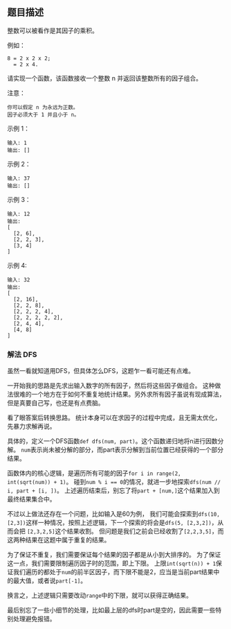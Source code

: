 ## 题目描述
整数可以被看作是其因子的乘积。

例如：
```
8 = 2 x 2 x 2;
  = 2 x 4.
```
请实现一个函数，该函数接收一个整数 n 并返回该整数所有的因子组合。

注意：
```
你可以假定 n 为永远为正数。
因子必须大于 1 并且小于 n。
```
示例 1：
```
输入: 1
输出: []
```
示例 2：
```
输入: 37
输出: []
```
示例 3：
```
输入: 12
输出:
[
  [2, 6],
  [2, 2, 3],
  [3, 4]
]
```
示例 4:
```
输入: 32
输出:
[
  [2, 16],
  [2, 2, 8],
  [2, 2, 2, 4],
  [2, 2, 2, 2, 2],
  [2, 4, 4],
  [4, 8]
]
```

### 解法 DFS
虽然一看就知道用DFS，但具体怎么DFS，这题乍一看可能还有点难。

一开始我的思路是先求出输入数字的所有因子，然后将这些因子做组合。
这种做法很难的一个地方在于如何不重复地统计结果。另外求所有因子虽说有现成算法，但是真要自己写，也还是有点费脑。

看了眼答案后转换思路。
统计本身可以在求因子的过程中完成，且无需太优化，先暴力求解再说。

具体的，定义一个DFS函数`def dfs(num, part)`。这个函数递归地将n进行因数分解。
`num`表示尚未被分解的部分，而part表示分解到当前位置已经获得的一个部分结果。

函数体内的核心逻辑，是遍历所有可能的因子`for i in range(2, int(sqrt(num)) + 1)`。
碰到`num % i == 0`的情况，就进一步地探索`dfs(num // i, part + [i, ])`。
上述遍历结束后，别忘了将`part + [num,]`这个结果加入到最终结果集合中。

不过以上做法还存在一个问题，比如输入是60为例，
我们可能会探索到`dfs(10, [2,3])`这样一种情况，按照上述逻辑，下一个探索的将会是`dfs(5, [2,3,2])`，从而会把
`[2,3,2,5]`这个结果收割。
但问题是我们之前会已经收割了`[2,2,3,5]`，而这两种结果在这题中属于重复的结果。

为了保证不重复，我们需要保证每个结果的因子都是从小到大排序的。
为了保证这一点，我们需要限制遍历因子时的范围，即上下限。
上限`int(sqrt(n)) + 1`保证我们遍历的都处于`num`的前半区因子，而下限不能是2，应当是当前part结果中的最大值，或者说`part[-1]`。

换言之，上述逻辑只需要改动`range`中的下限，就可以获得正确结果。

最后别忘了一些小细节的处理，比如最上层的dfs时part是空的，因此需要一些特别处理避免报错。